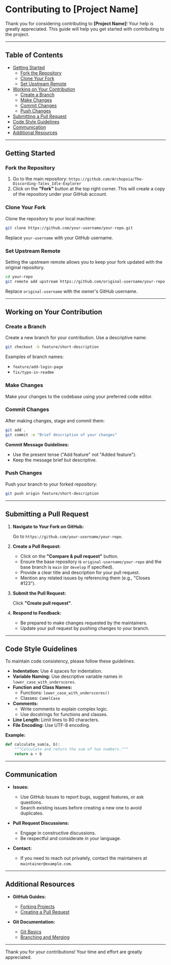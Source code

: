 # Contributing to [Project Name]

Thank you for considering contributing to **[Project Name]**! Your help is greatly appreciated. This guide will help you get started with contributing to the project.

---

## Table of Contents

- [Getting Started](#getting-started)
  - [Fork the Repository](#fork-the-repository)
  - [Clone Your Fork](#clone-your-fork)
  - [Set Upstream Remote](#set-upstream-remote)
- [Working on Your Contribution](#working-on-your-contribution)
  - [Create a Branch](#create-a-branch)
  - [Make Changes](#make-changes)
  - [Commit Changes](#commit-changes)
  - [Push Changes](#push-changes)
- [Submitting a Pull Request](#submitting-a-pull-request)
- [Code Style Guidelines](#code-style-guidelines)
- [Communication](#communication)
- [Additional Resources](#additional-resources)

---

## Getting Started

### Fork the Repository

1. Go to the main repository: `https://github.com/Archopoia/The-Discording-Tales_Idle-Explorer`
2. Click on the **"Fork"** button at the top right corner. This will create a copy of the repository under your GitHub account.

### Clone Your Fork

Clone the repository to your local machine:

```bash
git clone https://github.com/your-username/your-repo.git
```

Replace `your-username` with your GitHub username.

### Set Upstream Remote

Setting the upstream remote allows you to keep your fork updated with the original repository.

```bash
cd your-repo
git remote add upstream https://github.com/original-username/your-repo.git
```

Replace `original-username` with the owner's GitHub username.

---

## Working on Your Contribution

### Create a Branch

Create a new branch for your contribution. Use a descriptive name:

```bash
git checkout -b feature/short-description
```

Examples of branch names:

- `feature/add-login-page`
- `fix/typo-in-readme`

### Make Changes

Make your changes to the codebase using your preferred code editor.

### Commit Changes

After making changes, stage and commit them:

```bash
git add .
git commit -m "Brief description of your changes"
```

**Commit Message Guidelines:**

- Use the present tense ("Add feature" not "Added feature").
- Keep the message brief but descriptive.

### Push Changes

Push your branch to your forked repository:

```bash
git push origin feature/short-description
```

---

## Submitting a Pull Request

1. **Navigate to Your Fork on GitHub:**

   Go to `https://github.com/your-username/your-repo`.

2. **Create a Pull Request:**

   - Click on the **"Compare & pull request"** button.
   - Ensure the base repository is `original-username/your-repo` and the base branch is `main` (or `develop` if specified).
   - Provide a clear title and description for your pull request.
   - Mention any related issues by referencing them (e.g., "Closes #123").

3. **Submit the Pull Request:**

   Click **"Create pull request"**.

4. **Respond to Feedback:**

   - Be prepared to make changes requested by the maintainers.
   - Update your pull request by pushing changes to your branch.

---

## Code Style Guidelines

To maintain code consistency, please follow these guidelines:

- **Indentation:** Use 4 spaces for indentation.
- **Variable Naming:** Use descriptive variable names in `lower_case_with_underscores`.
- **Function and Class Names:**
  - Functions: `lower_case_with_underscores()`
  - Classes: `CamelCase`
- **Comments:**
  - Write comments to explain complex logic.
  - Use docstrings for functions and classes.
- **Line Length:** Limit lines to 80 characters.
- **File Encoding:** Use UTF-8 encoding.

**Example:**

```python
def calculate_sum(a, b):
    """Calculate and return the sum of two numbers."""
    return a + b
```

---

## Communication

- **Issues:**
  - Use GitHub Issues to report bugs, suggest features, or ask questions.
  - Search existing issues before creating a new one to avoid duplicates.

- **Pull Request Discussions:**
  - Engage in constructive discussions.
  - Be respectful and considerate in your language.

- **Contact:**
  - If you need to reach out privately, contact the maintainers at `maintainer@example.com`.

---

## Additional Resources

- **GitHub Guides:**
  - [Forking Projects](https://guides.github.com/activities/forking/)
  - [Creating a Pull Request](https://help.github.com/articles/creating-a-pull-request/)

- **Git Documentation:**
  - [Git Basics](https://git-scm.com/book/en/v2/Getting-Started-Git-Basics)
  - [Branching and Merging](https://git-scm.com/book/en/v2/Git-Branching-Basic-Branching-and-Merging)

---

Thank you for your contributions! Your time and effort are greatly appreciated.